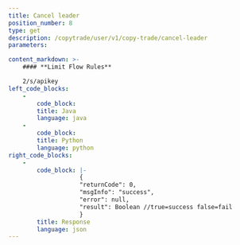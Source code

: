 ```yaml
---
title: Cancel leader
position_number: 8
type: get
description: /copytrade/user/v1/copy-trade/cancel-leader
parameters:

content_markdown: >-
    #### **Limit Flow Rules**

    2/s/apikey
left_code_blocks:
    -
        code_block:
        title: Java
        language: java
    -
        code_block:
        title: Python
        language: python
right_code_blocks:
    -
        code_block: |-
                    {
                    "returnCode": 0,
                    "msgInfo": "success",
                    "error": null,
                    "result": Boolean //true=success false=fail
                    }
        title: Response
        language: json
---
```

